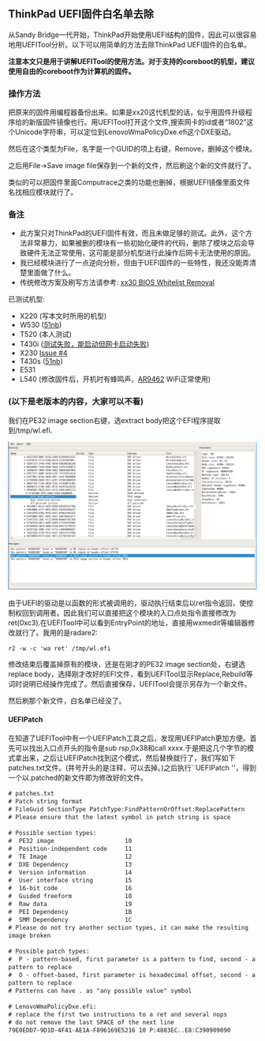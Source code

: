 ## ThinkPad UEFI固件白名单去除
从Sandy Bridge一代开始，ThinkPad开始使用UEFI结构的固件，因此可以很容易地用UEFITool分析。以下可以用简单的方法去除ThinkPad UEFI固件的白名单。

**注意本文只是用于讲解UEFITool的使用方法。对于支持的coreboot的机型，建议使用自由的coreboot作为计算机的固件。**

### 操作方法

把原来的固件用编程器备份出来。如果是xx20这代机型的话，似乎用固件升级程序给的新版固件镜像也行。用UEFITool打开这个文件,搜索网卡的id或者“1802”这个Unicode字符串，可以定位到LenovoWmaPolicyDxe.efi这个DXE驱动。

然后在这个类型为File，名字是一个GUID的项上右键，Remove，删掉这个模块。

之后用File->Save image file保存到一个新的文件，然后刷这个新的文件就行了。

类似的可以把固件里面Computrace之类的功能也删掉，根据UEFI镜像里面文件名找相应模块就行了。

### 备注

- 此方案只对ThinkPad的UEFI固件有效，而且未做足够的测试。此外，这个方法非常暴力，如果被删的模块有一些初始化硬件的代码，删除了模块之后会导致硬件无法正常使用，这可能是部分机型进行此操作后网卡无法使用的原因。
- 我已经模块进行了一点逆向分析，但由于UEFI固件的一些特性，我还没能弄清楚里面做了什么。
- 传统修改方案及刷写方法请参考: [xx30 BIOS Whitelist Removal](https://github.com/bibanon/Coreboot-ThinkPads/wiki/xx30-BIOS-Whitelist-Removal)

已测试机型:
- X220 (写本文时所用的机型)
- W530 ([51nb](http://forum.51nb.com/forum.php?mod=viewthread&tid=1623560&extra=page%3D1%26filter%3Ddigest%26digest%3D1))
- T520 (本人测试)
- T430i ([测试失败，能启动但网卡启动失败](http://forum.51nb.com/forum.php?mod=viewthread&tid=1661941&extra=page%3D2%26filter%3Dtypeid%26typeid%3D4))
- X230 [Issue #4](https://github.com/mytbk/firmware_notes/issues/4)
- T430s ([51nb](http://forum.51nb.com/thread-1699770-1-6.html))
- E531
- L540 (修改固件后，开机时有蜂鸣声，[AR9462](https://item.taobao.com/item.htm?id=555762063297) WiFi正常使用)

### (以下是老版本的内容，大家可以不看)

我们在PE32 image section右键，选extract body把这个EFI程序提取到/tmp/wl.efi.

![UEFITool](pic/x220-bios.png)

由于UEFI的驱动是以函数的形式被调用的，驱动执行结束后以ret指令返回，使控制权回到调用者。因此我们可以直接把这个模块的入口点处指令直接修改为ret(0xc3).在UEFITool中可以看到EntryPoint的地址，直接用wxmedit等编辑器修改就行了。我用的是radare2:
```
r2 -w -c 'wa ret' /tmp/wl.efi
```

修改结束后覆盖掉原有的模块，还是在刚才的PE32 image section处，右键选replace body，选择刚才改好的EFI文件，看到UEFITool显示Replace,Rebuild等词时说明已经操作完成了。然后直接保存，UEFITool会提示另存为一个新文件。

然后刷那个新文件，白名单已经没了。

#### UEFIPatch

在知道了UEFITool中有一个UEFIPatch工具之后，发现用UEFIPatch更加方便。首先可以找出入口点开头的指令是sub rsp,0x38和call xxxx.于是把这几个字节的模式拿出来，之后让UEFIPatch找到这个模式，然后替换就行了，我们写如下patches.txt文件。(井号开头的是注释，可以去掉。)之后执行``UEFIPatch <ROMFILE>''，得到一个以.patched的新文件即为修改好的文件。


```
# patches.txt
# Patch string format
# FileGuid SectionType PatchType:FindPatternOrOffset:ReplacePattern 
# Please ensure that the latest symbol in patch string is space

# Possible section types:
#  PE32 image                    10
#  Position-independent code     11
#  TE Image                      12
#  DXE Dependency                13
#  Version information           14
#  User interface string         15
#  16-bit code                   16
#  Guided freeform               18
#  Raw data                      19
#  PEI Dependency                1B
#  SMM Dependency                1C
# Please do not try another section types, it can make the resulting image broken

# Possible patch types:
#  P - pattern-based, first parameter is a pattern to find, second - a pattern to replace
#  O - offset-based, first parameter is hexadecimal offset, second - a pattern to replace
# Patterns can have . as "any possible value" symbol

# LenovoWmaPolicyDxe.efi:
# replace the first two instructions to a ret and several nops
# do not remove the last SPACE of the next line
79E0EDD7-9D1D-4F41-AE1A-F896169E5216 10 P:4883EC..E8:C390909090 

```
